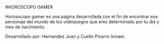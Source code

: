 #HOROSCOPO GAMER
 
Horosocopo gamer es una pagina desarrollada con el fin de encontrar ese personaje del mundo de los videojuegos
que eres determinado por tu dia y mes de nacimiento.

Desarrollado por: Hernandez Juan y Cuello Pizarro Ismael.
